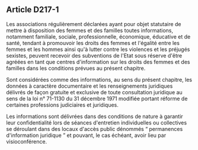 ## Article D217-1

Les associations régulièrement déclarées ayant pour objet statutaire de mettre à disposition des femmes et
des familles toutes informations, notamment familiale, sociale, professionnelle, économique, éducative et
de santé, tendant à promouvoir les droits des femmes et l'égalité entre les femmes et les hommes ainsi qu'à
lutter contre les violences et les préjugés sexistes, peuvent recevoir des subventions de l'Etat sous réserve
d'être agréées en tant que centres d'information sur les droits des femmes et des familles dans les conditions
prévues au présent chapitre.

Sont considérées comme des informations, au sens du présent chapitre, les données à caractère documentaire
et les renseignements juridiques délivrés de façon gratuite et exclusive de toute consultation juridique au sens
de la loi n° 71-1130 du 31 décembre 1971 modifiée portant réforme de certaines professions judiciaires et
juridiques.

Les informations sont délivrées dans des conditions de nature à garantir leur confidentialité lors de séances
d'entretien individuelles ou collectives se déroulant dans des locaux d'accès public dénommés “ permanences
d'information juridique ” et pouvant, le cas échéant, avoir lieu par visioconférence.

